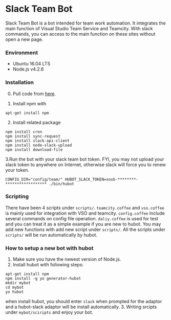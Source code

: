 # Slack Team Bot

Slack Team Bot is a bot intended for team work automation. It integrates the main function of Visual Studio Team Service and Teamcity. With slack commands, you can access to the main function on these sites without open a new page.

### Environment

* Ubuntu 16.04 LTS
* Node.js v4.2.6

### Installation

0. Pull code from [here][here].

[here]: https://mseng.visualstudio.com/vschina/app%20experience/_git/msdn.buildnotification
1. Install npm with
```
apt-get install npm
```

2. Install related package
```
npm install cron
npm install sync-request
npm install slack-api-client
npm install node-slack-upload
npm install download-file
```

3.Run the bot with your slack team bot token. FYI, you may not upload your slack token to anywhere on Internet, otherwise slack will force you to renew your token.
```
CONFIG_DIR="config/team/" HUBOT_SLACK_TOKEN=xoxb-********-****************** ./bin/hubot
```

### Scripting

There have been 4 scripts under `scripts/`. `teamcity.coffee` and `vso.coffee` is mainly used for integration with VSO and teamcity. `config.coffee` include several commands on config file operation. `daliy.coffee` is used for test and you can treat it as a simple example if you are new to hubot.
You may add new functions with add new script under `scripts/`. All the scripts under `scripts/` will be run automatically by hubot.

### How to setup a new bot with hubot

1. Make sure you have the newest version of Node.js.
2. Install hubot with following steps:
```
apt-get install npm
npm install -g yo generator-hubot
mkdir mybot
cd mybot
yo hubot
```
when install hubot, you should enter `slack` when prompted for the adaptor and a hubot-slack adaptor will be install automatically.
3. Writing srcipts under `mybot/sciripts` and enjoy your bot.
